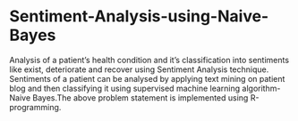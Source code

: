 # Sentiment-Analysis-using-Naive-Bayes
Analysis of a patient’s health condition and it’s classification into sentiments like exist, deteriorate and recover using Sentiment Analysis technique. Sentiments of a patient can be analysed by applying text mining on patient blog and then classifying it using supervised machine learning algorithm- Naive Bayes.The above problem statement is implemented using R-programming.

